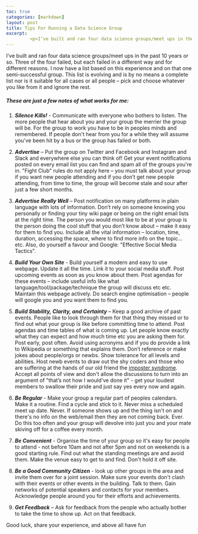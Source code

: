 ```yaml
---
toc: true
categories: [markdown]
layout: post
title: Tips For Running a Data Science Group
excerpt:
         <p>I’ve built and ran four data science groups/meet ups in the past 10 years or so. Three of the four failed, but each failed in a different way and for different reasons. I now have a list based on this experience and on that one semi-successful group. This list is evolving and is by no means a complete list nor is it suitable for all cases or all people – pick and choose whatever you like from it and ignore the rest.</p>
---
```

I’ve built and ran four data science groups/meet ups in the past 10 years or so. Three of the four failed, but each failed in a different way and for different reasons. I now have a list based on this experience and on that one semi-successful group. This list is evolving and is by no means a complete list nor is it suitable for all cases or all people – pick and choose whatever you like from it and ignore the rest.

##### These are just a few notes of what works for me:

1. **_Silence Kills!_** - Communicate with everyone who bothers to listen. The more people that hear about you and your group the merrier the group will be. For the group to work you have to be in peoples minds and remembered. If people don't hear from you for a while they will assume you've been hit by a bus or the group has failed or both.

2. **_Advertise_** – Put the group on Twitter and Facebook and Instagram and Slack and everywhere else you can think of! Get your event notifications posted on every email list you can find and spam all of the groups you're in. "Fight Club" rules do not apply here – you must talk about your group if you want new people attending and if you don’t get new people attending, from time to time, the group will become stale and sour after just a few short months.

3. **_Advertise Really Well_** – Post notification on many platforms in plain language with lots of information. Don’t rely on someone knowing you personally or finding your tiny wiki page or being on the right email lists at the right time. The person you would most like to be at your group is the person doing the cool stuff that you don’t know about – make it easy for them to find you. Include all the vital information – location, time, duration, accessing the space, where to find more info on the topic... etc. Also, do yourself a favour and Google: "Effective Social Media Tactics".

4. **_Build Your Own Site_** -  Build yourself a modern and easy to use webpage. Update it all the time. Link it to your social media stuff. Post upcoming events as soon as you know about them. Post agendas for these events – include useful info like what language/tool/package/technique the group will discuss etc etc. Maintain this webpage  actively. Do search engine optimisation – people will google you and you want them to find you.

5. **_Build Stability, Clarity, and Certainty_** – Keep a good archive of past events. People like to look through them for that thing they missed or to find out what your group is like before committing time to attend. Post agendas and time tables of what is coming up. Let people know exactly what they can expect and how much time etc you are asking them for. Post early, post often. Avoid using acronyms and if you do provide a link to Wikipedia or something that explains them. Don’t reference or make jokes about people/orgs or newbs. Show tolerance for all levels and abilities. Host newb events to draw out the shy coders and those who are suffering at the hands of our old friend the [imposter syndrome](https://en.wikipedia.org/wiki/Impostor_syndrome). Accept all points of view and don't allow the discussions to turn into an argument of "that’s not how I would've done it" - get your loudest members to swallow their pride and just say yes every now and again.

6. **_Be Regular_** - Make your group a regular part of peoples calendars. Make it a routine. Find a cycle and stick to it. Never miss a scheduled meet up date. Never. If someone shows up and the thing isn't on and there's no info on the web/email then they are not coming back. Ever. Do this too often and your group will devolve into just you and your mate skiving off for a coffee every month.

7. **_Be Convenient_** - Organise the time of your group so it's easy for people to attend - not before 10am and not after 5pm and not on weekends is a good starting rule. Find out what the standing meetings are and avoid them. Make the venue easy to get to and find. Don't hold it off site.

8. **_Be a Good Community Citizen_** - look up other groups in the area and invite them over for a joint session. Make sure your events don't clash with their events or other events in the building. Talk to them. Gain networks of potential speakers and contacts for your members. Acknowledge people around you for their efforts and achievements.

9. **_Get Feedback_** – Ask for feedback from the people who actually bother to take the time to show up. Act on that feedback.


Good luck, share your experience, and above all have fun
